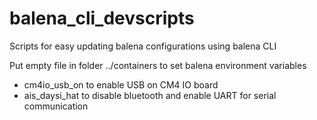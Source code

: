 # balena_cli_devscripts
Scripts for easy updating balena configurations using balena CLI

Put empty file in folder ../containers to set balena environment variables
- cm4io_usb_on to enable USB on CM4 IO board
- ais_daysi_hat to disable bluetooth and enable UART for serial communication
 